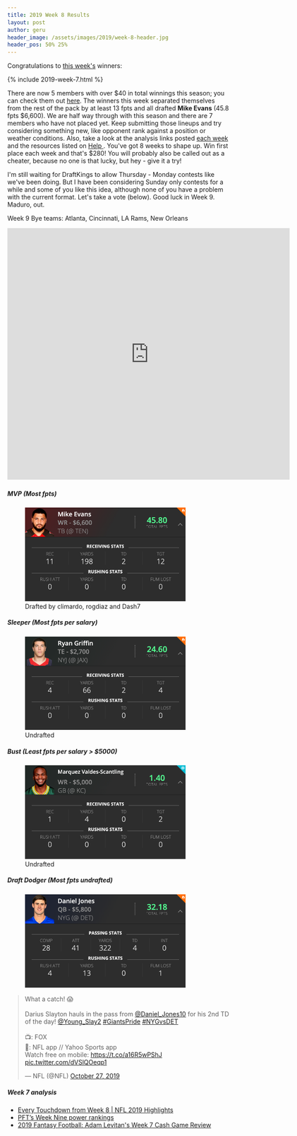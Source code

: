 ```yaml
---
title: 2019 Week 8 Results
layout: post
author: geru
header_image: /assets/images/2019/week-8-header.jpg
header_pos: 50% 25%
---
```

Congratulations to [this week's](https://www.draftkings.com/contest/gamecenter/78922851) winners:

{% include 2019-week-7.html %}

There are now 5 members with over $40 in total winnings this season; you can check them out [here](https://platanofb.com/results). The winners this week separated themselves from the rest of the pack by at least 13 fpts and all drafted __Mike Evans__ (45.8 fpts $6,600). We are half way through with this season and there are 7 members who have not placed yet. Keep submitting those lineups and try considering something new, like opponent rank against a position or weather conditions. Also, take a look at the analysis links posted [each week](#week-7-analysis) and the resources listed on [Help <i class="far fa-question-circle" aria-hidden="true"></i>](https://platanofb.com/help). You've got 8 weeks to shape up. Win first place each week and that's $280! You will probably also be called out as a cheater, because no one is that lucky, but hey - give it a try! 

I'm still waiting for DraftKings to allow Thursday - Monday contests like we've been doing. But I have been considering Sunday only contests for a while and some of you like this idea, although none of you have a problem with the current format. Let's take a vote (below). Good luck in Week 9. Maduro, out.

Week 9 Bye teams: Atlanta, Cincinnati, LA Rams, New Orleans

<iframe src="https://docs.google.com/forms/d/e/1FAIpQLScy5wKrvEHbiZ8S_UeEhKmUNVkdIEv0CAyVfgmV71gpjwaqYg/viewform?embedded=true" width="640" height="569" frameborder="0" marginheight="0" marginwidth="0">Loading…</iframe>

##### MVP (Most fpts)
<figure class="figure">
    <img class="img-fluid" src="/assets/images/2019/week-8-mike-evans.png" width="364px"/>
    <figcaption class="figure-caption">Drafted by <span class="font-weight-bold">climardo, rogdiaz and Dash7</span></figcaption>
</figure>

##### Sleeper (Most fpts per salary)
<figure class="figure">
    <img class="img-fluid" src="/assets/images/2019/week-8-ryan-griffin.png" width="364px"/>
    <figcaption class="figure-caption"><span class="font-weight-bold">Undrafted</span></figcaption>
</figure>

##### Bust (Least fpts per salary > $5000)
<figure class="figure">
    <img class="img-fluid" src="/assets/images/2019/week-8-marquez-valdes-scantling.png" width="364px"/>
    <figcaption class="figure-caption"><span class="font-weight-bold">Undrafted</span></figcaption>
</figure>


##### Draft Dodger (Most fpts undrafted)
<figure class="figure">
    <img class="img-fluid" src="/assets/images/2019/week-8-daniel-jones.png" width="364px"/>
</figure>
<blockquote class="twitter-tweet"><p lang="en" dir="ltr">What a catch! 😱<br><br>Darius Slayton hauls in the pass from <a href="https://twitter.com/Daniel_Jones10?ref_src=twsrc%5Etfw">@Daniel_Jones10</a> for his 2nd TD of the day! <a href="https://twitter.com/Young_Slay2?ref_src=twsrc%5Etfw">@Young_Slay2</a> <a href="https://twitter.com/hashtag/GiantsPride?src=hash&amp;ref_src=twsrc%5Etfw">#GiantsPride</a> <a href="https://twitter.com/hashtag/NYGvsDET?src=hash&amp;ref_src=twsrc%5Etfw">#NYGvsDET</a><br><br>📺: FOX<br>📱: NFL app // Yahoo Sports app<br>Watch free on mobile: <a href="https://t.co/a16R5wPShJ">https://t.co/a16R5wPShJ</a> <a href="https://t.co/dVSlQOeqp1">pic.twitter.com/dVSlQOeqp1</a></p>&mdash; NFL (@NFL) <a href="https://twitter.com/NFL/status/1188517683832049669?ref_src=twsrc%5Etfw">October 27, 2019</a></blockquote> <script async src="https://platform.twitter.com/widgets.js" charset="utf-8"></script>

##### Week 7 analysis
<ul class="list-unstyled" id="pro-links">
    <a href="https://www.youtube.com/watch?v=tLLp9xIcVQc" target="_blank"><li>Every Touchdown from Week 8 | NFL 2019 Highlights</li></a>
    <a href="https://profootballtalk.nbcsports.com/2019/10/29/pfts-week-nine-power-rankings-2/" target="_blank"><li>PFT’s Week Nine power rankings</li></a>
    <a href="https://www.draftkings.com/playbook/nfl/2019-fantasy-football-cheat-sheet-nfl-week-9-picks-predictions-preview" target="_blank"><li>2019 Fantasy Football: Adam Levitan's Week 7 Cash Game Review</li></a>
</ul>
